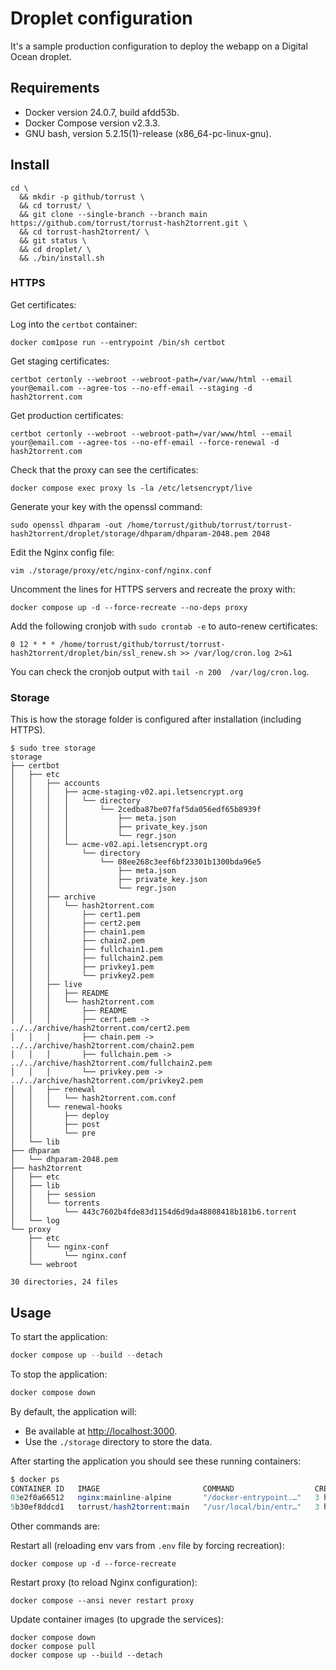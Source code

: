 # Droplet configuration

It's a sample production configuration to deploy the webapp on a Digital Ocean droplet.

## Requirements

- Docker version 24.0.7, build afdd53b.
- Docker Compose version v2.3.3.
- GNU bash, version 5.2.15(1)-release (x86_64-pc-linux-gnu).

## Install

```console
cd \
  && mkdir -p github/torrust \
  && cd torrust/ \
  && git clone --single-branch --branch main https://github.com/torrust/torrust-hash2torrent.git \
  && cd torrust-hash2torrent/ \
  && git status \
  && cd droplet/ \
  && ./bin/install.sh
```

### HTTPS

Get certificates:

Log into the `certbot` container:

```console
docker com1pose run --entrypoint /bin/sh certbot
```

Get staging certificates:

```console
certbot certonly --webroot --webroot-path=/var/www/html --email your@email.com --agree-tos --no-eff-email --staging -d hash2torrent.com
```

Get production certificates:

```console
certbot certonly --webroot --webroot-path=/var/www/html --email your@email.com --agree-tos --no-eff-email --force-renewal -d hash2torrent.com
```

Check that the proxy can see the certificates:

```console
docker compose exec proxy ls -la /etc/letsencrypt/live
```

Generate your key with the openssl command:

```console
sudo openssl dhparam -out /home/torrust/github/torrust/torrust-hash2torrent/droplet/storage/dhparam/dhparam-2048.pem 2048
```

Edit the Nginx config file:

```console
vim ./storage/proxy/etc/nginx-conf/nginx.conf
```

Uncomment the lines for HTTPS servers and recreate the proxy with:

```console
docker compose up -d --force-recreate --no-deps proxy
```

Add the following cronjob with `sudo crontab -e` to auto-renew certificates:

```text
0 12 * * * /home/torrust/github/torrust/torrust-hash2torrent/droplet/bin/ssl_renew.sh >> /var/log/cron.log 2>&1
```

You can check the cronjob output with `tail -n 200  /var/log/cron.log`.

### Storage

This is how the storage folder is configured after installation (including HTTPS).

```console
$ sudo tree storage
storage
├── certbot
│   ├── etc
│   │   ├── accounts
│   │   │   ├── acme-staging-v02.api.letsencrypt.org
│   │   │   │   └── directory
│   │   │   │       └── 2cedba87be07faf5da056edf65b8939f
│   │   │   │           ├── meta.json
│   │   │   │           ├── private_key.json
│   │   │   │           └── regr.json
│   │   │   └── acme-v02.api.letsencrypt.org
│   │   │       └── directory
│   │   │           └── 08ee268c3eef6bf23301b1300bda96e5
│   │   │               ├── meta.json
│   │   │               ├── private_key.json
│   │   │               └── regr.json
│   │   ├── archive
│   │   │   └── hash2torrent.com
│   │   │       ├── cert1.pem
│   │   │       ├── cert2.pem
│   │   │       ├── chain1.pem
│   │   │       ├── chain2.pem
│   │   │       ├── fullchain1.pem
│   │   │       ├── fullchain2.pem
│   │   │       ├── privkey1.pem
│   │   │       └── privkey2.pem
│   │   ├── live
│   │   │   ├── README
│   │   │   └── hash2torrent.com
│   │   │       ├── README
│   │   │       ├── cert.pem -> ../../archive/hash2torrent.com/cert2.pem
│   │   │       ├── chain.pem -> ../../archive/hash2torrent.com/chain2.pem
│   │   │       ├── fullchain.pem -> ../../archive/hash2torrent.com/fullchain2.pem
│   │   │       └── privkey.pem -> ../../archive/hash2torrent.com/privkey2.pem
│   │   ├── renewal
│   │   │   └── hash2torrent.com.conf
│   │   └── renewal-hooks
│   │       ├── deploy
│   │       ├── post
│   │       └── pre
│   └── lib
├── dhparam
│   └── dhparam-2048.pem
├── hash2torrent
│   ├── etc
│   ├── lib
│   │   ├── session
│   │   └── torrents
│   │       └── 443c7602b4fde83d1154d6d9da48808418b181b6.torrent
│   └── log
└── proxy
    ├── etc
    │   └── nginx-conf
    │       └── nginx.conf
    └── webroot

30 directories, 24 files
```

## Usage

To start the application:

```s
docker compose up --build --detach
```

To stop the application:

```s
docker compose down
```

By default, the application will:

- Be available at <http://localhost:3000>.
- Use the `./storage` directory to store the data.

After starting the application you should see these running containers:

```s
$ docker ps
CONTAINER ID   IMAGE                       COMMAND                  CREATED       STATUS                 PORTS                                                                      NAMES
03e2f0a66512   nginx:mainline-alpine       "/docker-entrypoint.…"   3 hours ago   Up 8 minutes           0.0.0.0:80->80/tcp, :::80->80/tcp, 0.0.0.0:443->443/tcp, :::443->443/tcp   proxy
5b30ef8ddcd1   torrust/hash2torrent:main   "/usr/local/bin/entr…"   3 hours ago   Up 3 hours (healthy)   0.0.0.0:3000->3000/tcp, :::3000->3000/tcp, 51000-51010/tcp                 hash2torrent
```

Other commands are:

Restart all (reloading env vars from `.env` file by forcing recreation):

```console
docker compose up -d --force-recreate
```

Restart proxy (to reload Nginx configuration):

```console
docker compose --ansi never restart proxy
```

Update container images (to upgrade the services):

```console
docker compose down
docker compose pull
docker compose up --build --detach
```
